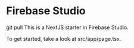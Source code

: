 # Firebase Studio
git pull
This is a NextJS starter in Firebase Studio.

To get started, take a look at src/app/page.tsx.

